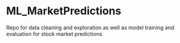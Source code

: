 # ML_MarketPredictions
Repo for data cleaning and exploration as well as model training and evaluation for stock market predictions
